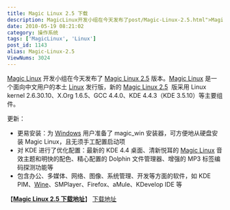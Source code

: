 ```yaml
---
title: Magic Linux 2.5 下载
description: MagicLinux开发小组在今天发布了post/Magic-Linux-2.5.html">MagicLinux2.5版本。/tags/MagicLinux">MagicLinux是一个面向中文用户的本土/tags/Linux">Linux发行版，新的post/Magic-Linux-2.5.html">MagicLinux2.5 版采用Linuxkernel2.6.30.10、X.Org1.6.5、GCC4.4.0、KDE4.4.3（KDE3.5.10）等主要组件。更新：更易安装：为post/Deepin-LiteXP-Windows-XP-SP3-V6.2.html">Windows用户准备了magic_win安装器，可方便地从硬盘安装MagicLinux，且无须手工配置启动项对KDE进行了优化配置：最新的KDE4.4桌面、清新悦耳的/tags/MagicLinux">MagicLinux音效主题和明快的配色、精心配置的Dolphin文件管理器、增强的MP3标签编码探测功能等包含办公、多媒体、网络、图像、系统管理、开发等方面的软件，如KDEPIM、/tags/Wine">Wine、SMPlayer、Firefox、aMule、KDevelopIDE等
date: 2010-05-19 08:21:02
category: 操作系统
tags: ['MagicLinux', 'Linux']
post_id: 1143
alias: Magic-Linux-2.5
ViewNums: 3024
---
```


[Magic Linux](http://www.magiclinux.org/) 开发小组在今天发布了 [Magic Linux 2.5](/blog/magic-linux-25) 版本。[Magic Linux](/tags/MagicLinux) 是一个面向中文用户的本土 [Linux](/tags/Linux) 发行版，新的 [Magic Linux 2.5](/blog/magic-linux-25)  版采用 Linux kernel 2.6.30.10、X.Org 1.6.5、GCC 4.4.0、KDE 4.4.3（KDE 3.5.10）等主要组件。

更新：

* 更易安装：为 [Windows](/blog/deepin-litexp-windows-xp-sp3-v62) 用户准备了 magic_win 安装器，可方便地从硬盘安装 Magic Linux，且无须手工配置启动项
* 对 KDE 进行了优化配置：最新的 KDE 4.4 桌面、清新悦耳的 [Magic Linux](/tags/MagicLinux) 音效主题和明快的配色、精心配置的 Dolphin 文件管理器、增强的 MP3 标签编码探测功能等
* 包含办公、多媒体、网络、图像、系统管理、开发等方面的软件，如 KDE PIM、[Wine](/tags/Wine)、SMPlayer、Firefox、aMule、KDevelop IDE 等

【[**Magic Linux 2.5 下载地址**](/blog/magic-linux-25)】
[下载地址](download.asp?id=429)

